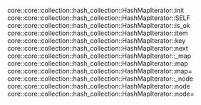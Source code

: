 core::core::collection::hash_collection::HashMapIterator::init
core::core::collection::hash_collection::HashMapIterator::SELF
core::core::collection::hash_collection::HashMapIterator::is_ok
core::core::collection::hash_collection::HashMapIterator::item
core::core::collection::hash_collection::HashMapIterator::key
core::core::collection::hash_collection::HashMapIterator::next
core::core::collection::hash_collection::HashMapIterator::_map
core::core::collection::hash_collection::HashMapIterator::map
core::core::collection::hash_collection::HashMapIterator::map=
core::core::collection::hash_collection::HashMapIterator::_node
core::core::collection::hash_collection::HashMapIterator::node
core::core::collection::hash_collection::HashMapIterator::node=